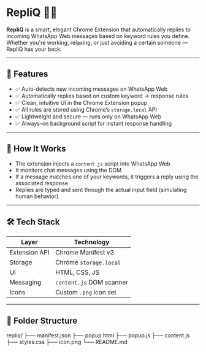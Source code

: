 # RepliQ 🤖💬

**RepliQ** is a smart, elegant Chrome Extension that automatically replies to incoming WhatsApp Web messages based on keyword rules you define. Whether you're working, relaxing, or just avoiding a certain someone — RepliQ has your back.

---

## 🚀 Features

- ✅ Auto-detects new incoming messages on WhatsApp Web
- ✅ Automatically replies based on custom keyword → response rules
- ✅ Clean, intuitive UI in the Chrome Extension popup
- ✅ All rules are stored using Chrome’s `storage.local` API
- ✅ Lightweight and secure — runs only on WhatsApp Web
- ✅ Always-on background script for instant response handling

---

## 🧠 How It Works

- The extension injects a `content.js` script into WhatsApp Web
- It monitors chat messages using the DOM
- If a message matches one of your keywords, it triggers a reply using the associated response
- Replies are typed and sent through the actual input field (simulating human behavior)

---

## 🛠️ Tech Stack

| Layer          | Technology              |
|----------------|--------------------------|
| Extension API  | Chrome Manifest v3       |
| Storage        | Chrome `storage.local`   |
| UI             | HTML, CSS, JS            |
| Messaging      | `content.js` DOM scanner |
| Icons          | Custom `.png` icon set   |

---

## 📁 Folder Structure

repliq/
├── manifest.json
├── popup.html
├── popup.js
├── content.js
├── styles.css
├── icon.png
└── README.md
